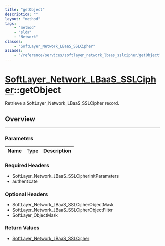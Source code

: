 ```yaml
---
title: "getObject"
description: ""
layout: "method"
tags:
    - "method"
    - "sldn"
    - "Network"
classes:
    - "SoftLayer_Network_LBaaS_SSLCipher"
aliases:
    - "/reference/services/softlayer_network_lbaas_sslcipher/getObject"
---
```

# [SoftLayer_Network_LBaaS_SSLCipher](/reference/services/SoftLayer_Network_LBaaS_SSLCipher)::getObject


Retrieve a SoftLayer_Network_LBaaS_SSLCipher record.


## Overview 


-----

### Parameters 
|Name | Type | Description |
| --- | --- | --- |


### Required Headers
* SoftLayer_Network_LBaaS_SSLCipherInitParameters
* authenticate


### Optional Headers
* SoftLayer_Network_LBaaS_SSLCipherObjectMask
* SoftLayer_Network_LBaaS_SSLCipherObjectFilter
* SoftLayer_ObjectMask

### Return Values
* <a href='/reference/datatypes/SoftLayer_Network_LBaaS_SSLCipher'>SoftLayer_Network_LBaaS_SSLCipher </a>




